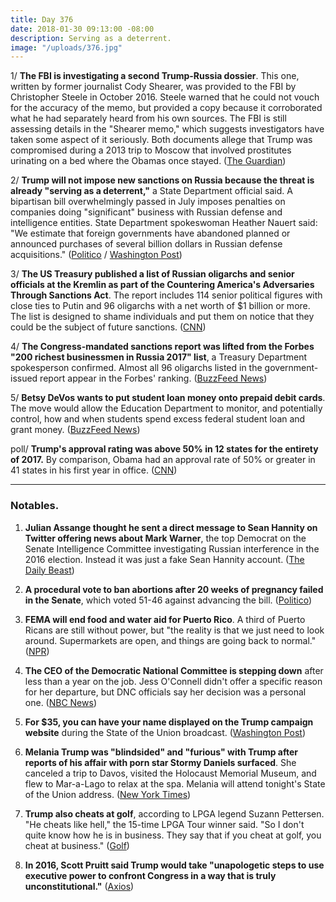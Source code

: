 ```yaml
---
title: Day 376
date: 2018-01-30 09:13:00 -08:00
description: Serving as a deterrent.
image: "/uploads/376.jpg"
---
```


1/ **The FBI is investigating a second Trump-Russia dossier**. This one, written by former journalist Cody Shearer, was provided to the FBI by Christopher Steele in October 2016. Steele warned that he could not vouch for the accuracy of the memo, but provided a copy because it corroborated what he had separately heard from his own sources. The FBI is still assessing details in the "Shearer memo," which suggests investigators have taken some aspect of it seriously. Both documents allege that Trump was compromised during a 2013 trip to Moscow that involved prostitutes urinating on a bed where the Obamas once stayed. ([The Guardian](https://www.theguardian.com/us-news/2018/jan/30/trump-russia-collusion-fbi-cody-shearer-memo))

2/ **Trump will not impose new sanctions on Russia because the threat is already "serving as a deterrent,"** a State Department official said. A bipartisan bill overwhelmingly passed in July imposes penalties on companies doing "significant" business with Russian defense and intelligence entities. State Department spokeswoman Heather Nauert said: "We estimate that foreign governments have abandoned planned or announced purchases of several billion dollars in Russian defense acquisitions." ([Politico](https://www.politico.com/story/2018/01/29/russia-sanctions-white-house-congress-376813) / [Washington Post](https://www.washingtonpost.com/world/national-security/rich-russians-still-waiting-to-exhale/2018/01/29/7df459ca-052a-11e8-8777-2a059f168dd2_story.html))

3/ **The US Treasury published a list of Russian oligarchs and senior officials at the Kremlin as part of the Countering America's Adversaries Through Sanctions Act**. The report includes 114 senior political figures with close ties to Putin and 96 oligarchs with a net worth of $1 billion or more. The list is designed to shame individuals and put them on notice that they could be the subject of future sanctions. ([CNN](https://www.cnn.com/2018/01/29/politics/trump-russia-sanctions/index.html))

4/ **The Congress-mandated sanctions report was lifted from the Forbes "200 richest businessmen in Russia 2017" list**, a Treasury Department spokesperson confirmed.  Almost all 96 oligarchs listed in the government-issued report appear in the Forbes' ranking. ([BuzzFeed News](https://www.buzzfeed.com/johnhudson/trump-administration-admits-it-cribbed-forbes-magazine-to))

5/ **Betsy DeVos wants to put student loan money onto prepaid debit cards**. The move would allow the Education Department to monitor, and potentially control, how and when students spend excess federal student loan and grant money. ([BuzzFeed News](https://www.buzzfeed.com/mollyhensleyclancy/betsy-devos-student-financial-aid-debit-cards))

poll/ **Trump's approval rating was above 50% in 12 states for the entirety of 2017.** By comparison, Obama had an approval rate of 50% or greater in 41 states in his first year in office. ([CNN](https://www.cnn.com/2018/01/30/politics/trump-approval-ratings-gallup/index.html))

---

### Notables.

1. **Julian Assange thought he sent a direct message to Sean Hannity on Twitter offering news about Mark Warner**, the top Democrat on the Senate Intelligence Committee investigating Russian interference in the 2016 election. Instead it was just a fake Sean Hannity account. ([The Daily Beast](https://www.thedailybeast.com/julian-assange-thought-he-was-messaging-sean-hannity-when-he-offered-news-on-democrat-investigating-trump-russia))

2. **A procedural vote to ban abortions after 20 weeks of pregnancy failed in the Senate**, which voted 51-46 against advancing the bill. ([Politico](https://www.politico.com/story/2018/01/29/senate-trump-20-week-abortion-ban-316002))

3. **FEMA will end food and water aid for Puerto Rico**. A third of Puerto Ricans are still without power, but "the reality is that we just need to look around. Supermarkets are open, and things are going back to normal." ([NPR](https://www.npr.org/sections/thetwo-way/2018/01/29/581511023/fema-to-end-food-and-water-aid-for-puerto-rico))

4. **The CEO of the Democratic National Committee is stepping down** after less than a year on the job. Jess O'Connell didn't offer a specific reason for her departure, but DNC officials say her decision was a personal one. ([NBC News](https://www.nbcnews.com/politics/elections/top-dnc-official-out-after-less-year-job-n842371))

5. **For $35, you can have your name displayed on the Trump campaign website** during the State of the Union broadcast. ([Washington Post](https://www.washingtonpost.com/news/post-politics/wp/2018/01/29/names-of-campaign-donors-to-be-flashed-during-live-stream-of-trumps-state-of-the-union-speech/))

6. **Melania Trump was "blindsided" and "furious" with Trump after reports of his affair with porn star Stormy Daniels surfaced**. She canceled a trip to Davos, visited the Holocaust Memorial Museum, and flew to Mar-a-Lago to relax at the spa. Melania will attend tonight's State of the Union address. ([New York Times](https://www.nytimes.com/2018/01/29/us/politics/melania-trump-state-of-the-union.html))

7. **Trump also cheats at golf**, according to LPGA legend Suzann Pettersen. "He cheats like hell," the 15-time LPGA Tour winner said. "So I don't quite know how he is in business. They say that if you cheat at golf, you cheat at business." ([Golf](http://www.golf.com/tour-news/2018/01/30/president-trump-cheats-hell-golf-course-according-suzann-pettersen))

8. **In 2016, Scott Pruitt said Trump would take "unapologetic steps to use executive power to confront Congress in a way that is truly unconstitutional."** ([Axios](https://www.axios.com/scott-pruitt-trump-comments-2016-3806e734-b033-4361-9975-f366e7b96e87.html))
